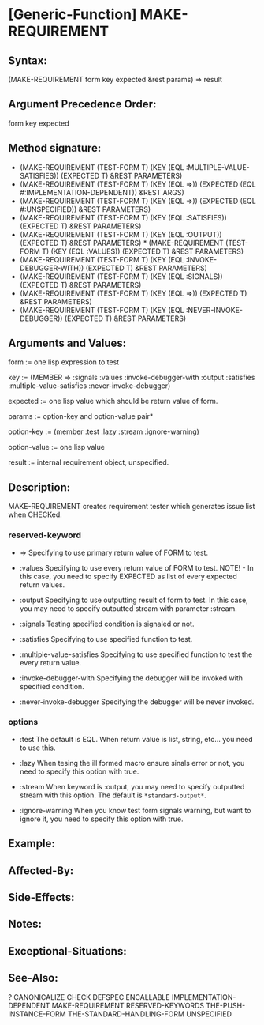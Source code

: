 # [Generic-Function] MAKE-REQUIREMENT

## Syntax:

(MAKE-REQUIREMENT form key expected &rest params) => result

## Argument Precedence Order:

form key expected

## Method signature:

* (MAKE-REQUIREMENT (TEST-FORM T) (KEY (EQL :MULTIPLE-VALUE-SATISFIES)) (EXPECTED T) &REST PARAMETERS)
* (MAKE-REQUIREMENT (TEST-FORM T) (KEY (EQL =>)) (EXPECTED (EQL #:IMPLEMENTATION-DEPENDENT)) &REST ARGS)
* (MAKE-REQUIREMENT (TEST-FORM T) (KEY (EQL =>)) (EXPECTED (EQL #:UNSPECIFIED)) &REST PARAMETERS)
* (MAKE-REQUIREMENT (TEST-FORM T) (KEY (EQL :SATISFIES)) (EXPECTED T) &REST PARAMETERS)
* (MAKE-REQUIREMENT (TEST-FORM T) (KEY (EQL :OUTPUT)) (EXPECTED T) &REST PARAMETERS) * (MAKE-REQUIREMENT (TEST-FORM T) (KEY (EQL :VALUES)) (EXPECTED T) &REST PARAMETERS)
* (MAKE-REQUIREMENT (TEST-FORM T) (KEY (EQL :INVOKE-DEBUGGER-WITH)) (EXPECTED T) &REST PARAMETERS)
* (MAKE-REQUIREMENT (TEST-FORM T) (KEY (EQL :SIGNALS)) (EXPECTED T) &REST PARAMETERS)
* (MAKE-REQUIREMENT (TEST-FORM T) (KEY (EQL =>)) (EXPECTED T) &REST PARAMETERS)
* (MAKE-REQUIREMENT (TEST-FORM T) (KEY (EQL :NEVER-INVOKE-DEBUGGER)) (EXPECTED T) &REST PARAMETERS)

## Arguments and Values:

form := one lisp expression to test

key := (MEMBER => :signals :values :invoke-debugger-with :output :satisfies :multiple-value-satisfies :never-invoke-debugger)

expected := one lisp value which should be return value of form.

params := option-key and option-value pair\*

option-key := (member :test :lazy :stream :ignore-warning)

option-value := one lisp value

result := internal requirement object, unspecified.

## Description:
MAKE-REQUIREMENT creates requirement tester which generates issue list when CHECKed.

### reserved-keyword

* =>
Specifying to use primary return value of FORM to test.

* :values
Specifying to use every return value of FORM to test.
NOTE! - In this case, you need to specify EXPECTED as list of every expected return values.

* :output
Specifying to use outputting result of form to test.
In this case, you may need to specify outputted stream with parameter :stream.

* :signals
Testing specified condition is signaled or not.

* :satisfies
Specifying to use specified function to test.

* :multiple-value-satisfies
Specifying to use specified function to test the every return value.

* :invoke-debugger-with
Specifying the debugger will be invoked with specified condition.

* :never-invoke-debugger
Specifying the debugger will be never invoked.

### options

* :test
The default is EQL.
When return value is list, string, etc... you need to use this.

* :lazy
When tesing the ill formed macro ensure sinals error or not, you need to specify this option with true.

* :stream
When keyword is :output, you may need to specify outputted stream with this option.
The default is `*standard-output*`.

* :ignore-warning
When you know test form signals warning, but want to ignore it, you need to specify this option with true.

## Example:

## Affected-By:

## Side-Effects:

## Notes:

## Exceptional-Situations:

## See-Also:

?
CANONICALIZE
CHECK
DEFSPEC
ENCALLABLE
IMPLEMENTATION-DEPENDENT
MAKE-REQUIREMENT
RESERVED-KEYWORDS
THE-PUSH-INSTANCE-FORM
THE-STANDARD-HANDLING-FORM
UNSPECIFIED
